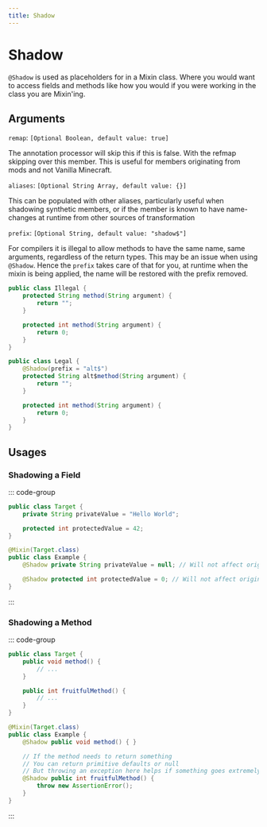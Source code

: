 ```yaml
---
title: Shadow
---
```


# Shadow

`@Shadow` is used as placeholders for in a Mixin class. Where you would want to access fields and methods like how you would if you were working in the class you are Mixin'ing.

## Arguments

`remap`: `[Optional Boolean, default value: true]`

The annotation processor will skip this if this is false. With the refmap skipping over this member. This is useful for members originating from mods and not Vanilla Minecraft.

`aliases`: `[Optional String Array, default value: {}]`

This can be populated with other aliases, particularly useful when shadowing synthetic members, or if the member is known to have name-changes at runtime from other sources of transformation

`prefix`: `[Optional String, default value: "shadow$"]`

For compilers it is illegal to allow methods to have the same name, same arguments, regardless of the return types. This may be an issue when using `@Shadow`. Hence the `prefix` takes care of that for you, at runtime when the mixin is being applied, the name will be restored with the prefix removed.

```java
public class Illegal {
    protected String method(String argument) {
        return "";
    }

    protected int method(String argument) {
        return 0;
    }
}

public class Legal {
    @Shadow(prefix = "alt$")
    protected String alt$method(String argument) {
        return "";
    }

    protected int method(String argument) {
        return 0;
    }
}
```

## Usages

### Shadowing a Field

::: code-group

```java [Target.java]
public class Target {
    private String privateValue = "Hello World";

    protected int protectedValue = 42;
}
```

```java [Example.java]
@Mixin(Target.class)
public class Example {
    @Shadow private String privateValue = null; // Will not affect original field

    @Shadow protected int protectedValue = 0; // Will not affect original field
}
```

:::

### Shadowing a Method

::: code-group

```java [Target.java]
public class Target {
    public void method() {
        // ...
    }

    public int fruitfulMethod() {
        // ...
    }
}
```

```java [Example.java]
@Mixin(Target.class)
public class Example {
    @Shadow public void method() { }

    // If the method needs to return something
    // You can return primitive defaults or null
    // But throwing an exception here helps if something goes extremely wrong
    @Shadow public int fruitfulMethod() {
        throw new AssertionError();
    }
}
```

:::
